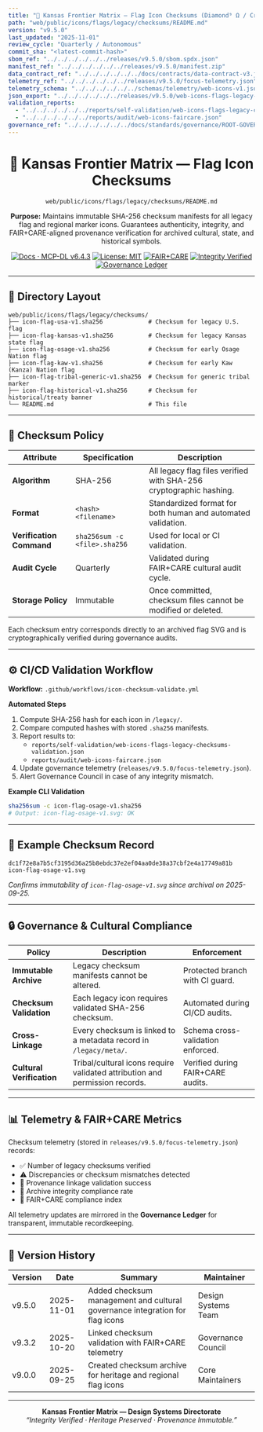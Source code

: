 ```yaml
---
title: "🔐 Kansas Frontier Matrix — Flag Icon Checksums (Diamond⁹ Ω / Crown∞Ω Ultimate Certified)"
path: "web/public/icons/flags/legacy/checksums/README.md"
version: "v9.5.0"
last_updated: "2025-11-01"
review_cycle: "Quarterly / Autonomous"
commit_sha: "<latest-commit-hash>"
sbom_ref: "../../../../../../releases/v9.5.0/sbom.spdx.json"
manifest_ref: "../../../../../../releases/v9.5.0/manifest.zip"
data_contract_ref: "../../../../../../docs/contracts/data-contract-v3.json"
telemetry_ref: "../../../../../../releases/v9.5.0/focus-telemetry.json"
telemetry_schema: "../../../../../../schemas/telemetry/web-icons-v1.json"
json_export: "../../../../../../releases/v9.5.0/web-icons-flags-legacy-checksums.meta.json"
validation_reports:
  - "../../../../../../reports/self-validation/web-icons-flags-legacy-checksums-validation.json"
  - "../../../../../../reports/audit/web-icons-faircare.json"
governance_ref: "../../../../../../docs/standards/governance/ROOT-GOVERNANCE.md"
---
```


<div align="center">

# 🔐 Kansas Frontier Matrix — **Flag Icon Checksums**
`web/public/icons/flags/legacy/checksums/README.md`

**Purpose:** Maintains immutable SHA-256 checksum manifests for all legacy flag and regional marker icons. Guarantees authenticity, integrity, and FAIR+CARE-aligned provenance verification for archived cultural, state, and historical symbols.

[![Docs · MCP-DL v6.4.3](https://img.shields.io/badge/Docs-MCP--DL%20v6.4.3-blue)](../../../../../../docs/standards/markdown_rules.md)
[![License: MIT](https://img.shields.io/badge/License-MIT-green)](../../../../../../LICENSE)
[![FAIR+CARE](https://img.shields.io/badge/FAIR%2BCARE-Compliant-orange)](../../../../../../docs/standards/governance/ROOT-GOVERNANCE.md)
[![Integrity Verified](https://img.shields.io/badge/Integrity-Verified-critical)](../../../../../../reports/audit/web-icons-faircare.json)
[![Governance Ledger](https://img.shields.io/badge/Governance-Ledger-Active-purple)](../../../../../../docs/standards/governance/LEDGER.md)

</div>

---

## 📁 Directory Layout

```
web/public/icons/flags/legacy/checksums/
├── icon-flag-usa-v1.sha256             # Checksum for legacy U.S. flag
├── icon-flag-kansas-v1.sha256          # Checksum for legacy Kansas state flag
├── icon-flag-osage-v1.sha256           # Checksum for early Osage Nation flag
├── icon-flag-kaw-v1.sha256             # Checksum for early Kaw (Kanza) Nation flag
├── icon-flag-tribal-generic-v1.sha256  # Checksum for generic tribal marker
├── icon-flag-historical-v1.sha256      # Checksum for historical/treaty banner
└── README.md                           # This file
```

---

## 🧩 Checksum Policy

| Attribute | Specification | Description |
|------------|----------------|-------------|
| **Algorithm** | SHA-256 | All legacy flag files verified with SHA-256 cryptographic hashing. |
| **Format** | `<hash>  <filename>` | Standardized format for both human and automated validation. |
| **Verification Command** | `sha256sum -c <file>.sha256` | Used for local or CI validation. |
| **Audit Cycle** | Quarterly | Validated during FAIR+CARE cultural audit cycle. |
| **Storage Policy** | Immutable | Once committed, checksum files cannot be modified or deleted. |

Each checksum entry corresponds directly to an archived flag SVG and is cryptographically verified during governance audits.

---

## ⚙️ CI/CD Validation Workflow

**Workflow:** `.github/workflows/icon-checksum-validate.yml`

**Automated Steps**
1. Compute SHA-256 hash for each icon in `/legacy/`.  
2. Compare computed hashes with stored `.sha256` manifests.  
3. Report results to:  
   - `reports/self-validation/web-icons-flags-legacy-checksums-validation.json`  
   - `reports/audit/web-icons-faircare.json`  
4. Update governance telemetry (`releases/v9.5.0/focus-telemetry.json`).  
5. Alert Governance Council in case of any integrity mismatch.

**Example CLI Validation**
```bash
sha256sum -c icon-flag-osage-v1.sha256
# Output: icon-flag-osage-v1.svg: OK
```

---

## 🧾 Example Checksum Record

```text
dc1f72e8a7b5cf3195d36a25b8ebdc37e2ef04aa0de38a37cbf2e4a17749a81b  icon-flag-osage-v1.svg
```

*Confirms immutability of `icon-flag-osage-v1.svg` since archival on 2025-09-25.*

---

## 🔒 Governance & Cultural Compliance

| Policy | Description | Enforcement |
|--------|-------------|--------------|
| **Immutable Archive** | Legacy checksum manifests cannot be altered. | Protected branch with CI guard. |
| **Checksum Validation** | Each legacy icon requires validated SHA-256 checksum. | Automated during CI/CD audits. |
| **Cross-Linkage** | Every checksum is linked to a metadata record in `/legacy/meta/`. | Schema cross-validation enforced. |
| **Cultural Verification** | Tribal/cultural icons require validated attribution and permission records. | Verified during FAIR+CARE audits. |

---

## 📊 Telemetry & FAIR+CARE Metrics

Checksum telemetry (stored in `releases/v9.5.0/focus-telemetry.json`) records:
- ✅ Number of legacy checksums verified  
- ⚠️ Discrepancies or checksum mismatches detected  
- 🧾 Provenance linkage validation success  
- 🔐 Archive integrity compliance rate  
- 💠 FAIR+CARE compliance index  

All telemetry updates are mirrored in the **Governance Ledger** for transparent, immutable recordkeeping.

---

## 🧾 Version History

| Version | Date | Summary | Maintainer |
|----------|------|----------|-------------|
| v9.5.0 | 2025-11-01 | Added checksum management and cultural governance integration for flag icons | Design Systems Team |
| v9.3.2 | 2025-10-20 | Linked checksum validation with FAIR+CARE telemetry | Governance Council |
| v9.0.0 | 2025-09-25 | Created checksum archive for heritage and regional flag icons | Core Maintainers |

---

<div align="center">

**Kansas Frontier Matrix — Design Systems Directorate**  
*“Integrity Verified · Heritage Preserved · Provenance Immutable.”*

</div>

